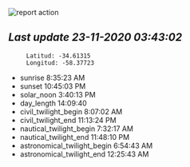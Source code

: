 ![report action](https://github.com/matiasz8/actions-for-reports/workflows/report%20action/badge.svg?branch=develop) 


## *****Last update 23-11-2020 03:43:02*****



		 Latitud: -34.61315
		 Longitud: -58.37723

 - sunrise 	 8:35:23 AM
 - sunset 	 10:45:03 PM
 - solar_noon 	 3:40:13 PM
 - day_length 	 14:09:40
 - civil_twilight_begin 	 8:07:02 AM
 - civil_twilight_end 	 11:13:24 PM
 - nautical_twilight_begin 	 7:32:17 AM
 - nautical_twilight_end 	 11:48:10 PM
 - astronomical_twilight_begin 	 6:54:43 AM
 - astronomical_twilight_end 	 12:25:43 AM
